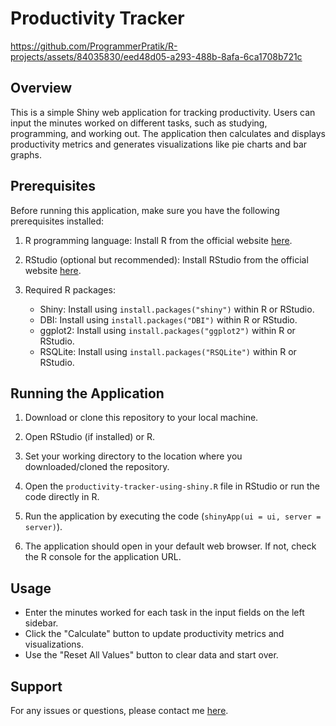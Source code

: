 
# Productivity Tracker
https://github.com/ProgrammerPratik/R-projects/assets/84035830/eed48d05-a293-488b-8afa-6ca1708b721c

## Overview

This is a simple Shiny web application for tracking productivity. Users can input the minutes worked on different tasks, such as studying, programming, and working out. The application then calculates and displays productivity metrics and generates visualizations like pie charts and bar graphs.

## Prerequisites

Before running this application, make sure you have the following prerequisites installed:

1. R programming language: Install R from the official website [here](https://www.r-project.org/).

2. RStudio (optional but recommended): Install RStudio from the official website [here](https://www.rstudio.com/products/rstudio/download/).

3. Required R packages:
   - Shiny: Install using `install.packages("shiny")` within R or RStudio.
   - DBI: Install using `install.packages("DBI")` within R or RStudio.
   - ggplot2: Install using `install.packages("ggplot2")` within R or RStudio.
   - RSQLite: Install using `install.packages("RSQLite")` within R or RStudio.

## Running the Application

1. Download or clone this repository to your local machine.

2. Open RStudio (if installed) or R.

3. Set your working directory to the location where you downloaded/cloned the repository.

4. Open the `productivity-tracker-using-shiny.R` file in RStudio or run the code directly in R.

5. Run the application by executing the code (`shinyApp(ui = ui, server = server)`).

6. The application should open in your default web browser. If not, check the R console for the application URL.

## Usage

- Enter the minutes worked for each task in the input fields on the left sidebar.
- Click the "Calculate" button to update productivity metrics and visualizations.
- Use the "Reset All Values" button to clear data and start over.

## Support

For any issues or questions, please contact me [here](mailto:psmerekar@gmail.com).